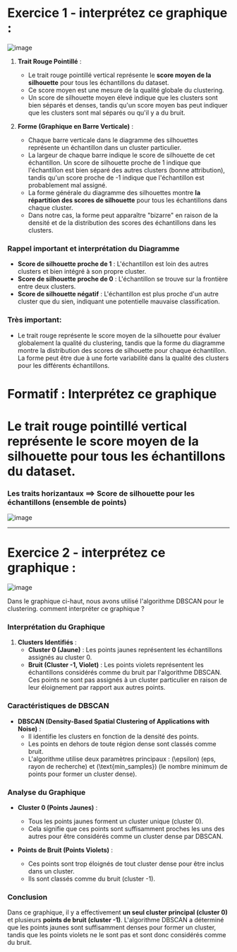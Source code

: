 
# Exercice 1 - interprétez ce graphique :

![image](https://github.com/hrhouma/Apprentissage-Non-Supervise/assets/10111526/0ef2e03c-f8d2-4d36-85dd-b7bee91f9402)

1. **Trait Rouge Pointillé** :
   - Le trait rouge pointillé vertical représente le **score moyen de la silhouette** pour tous les échantillons du dataset.
   - Ce score moyen est une mesure de la qualité globale du clustering.
   - Un score de silhouette moyen élevé indique que les clusters sont bien séparés et denses, tandis qu'un score moyen bas peut indiquer que les clusters sont mal séparés ou qu'il y a du bruit.

2. **Forme (Graphique en Barre Verticale)** :
   - Chaque barre verticale dans le diagramme des silhouettes représente un échantillon dans un cluster particulier.
   - La largeur de chaque barre indique le score de silhouette de cet échantillon. Un score de silhouette proche de 1 indique que l'échantillon est bien séparé des autres clusters (bonne attribution), tandis qu'un score proche de -1 indique que l'échantillon est probablement mal assigné.
   - La forme générale du diagramme des silhouettes montre **la répartition des scores de silhouette** pour tous les échantillons dans chaque cluster.
   - Dans notre cas, la forme peut apparaître "bizarre" en raison de la densité et de la distribution des scores des échantillons dans les clusters.

### Rappel important et interprétation du Diagramme

- **Score de silhouette proche de 1** : L'échantillon est loin des autres clusters et bien intégré à son propre cluster.
- **Score de silhouette proche de 0** : L'échantillon se trouve sur la frontière entre deux clusters.
- **Score de silhouette négatif** : L'échantillon est plus proche d'un autre cluster que du sien, indiquant une potentielle mauvaise classification.

### Très important: 
- Le trait rouge représente le score moyen de la silhouette pour évaluer globalement la qualité du clustering, tandis que la forme du diagramme montre la distribution des scores de silhouette pour chaque échantillon. La forme peut être due à une forte variabilité dans la qualité des clusters pour les différents échantillons.

# Formatif :  Interprétez ce graphique
# Le trait rouge pointillé vertical représente le score moyen de la silhouette pour tous les échantillons du dataset.
### Les traits horizantaux ==> Score de silhouette pour les échantillons (ensemble de points)
![image](https://github.com/hrhouma/Apprentissage-Non-Supervise/assets/10111526/41fee991-31c4-4421-9c9d-c96c4c1b6657)

---


# Exercice 2 - interprétez ce graphique :

![image](https://github.com/hrhouma/Apprentissage-Non-Supervise/assets/10111526/e1af8d4c-407f-436c-8913-7c64937ba816)

Dans le graphique ci-haut, nous avons utilisé l'algorithme DBSCAN pour le clustering. comment interpréter ce graphique ?

### Interprétation du Graphique

1. **Clusters Identifiés** :
   - **Cluster 0 (Jaune)** : Les points jaunes représentent les échantillons assignés au cluster 0.
   - **Bruit (Cluster -1, Violet)** : Les points violets représentent les échantillons considérés comme du bruit par l'algorithme DBSCAN. Ces points ne sont pas assignés à un cluster particulier en raison de leur éloignement par rapport aux autres points.

### Caractéristiques de DBSCAN

- **DBSCAN (Density-Based Spatial Clustering of Applications with Noise)** :
  - Il identifie les clusters en fonction de la densité des points.
  - Les points en dehors de toute région dense sont classés comme bruit.
  - L'algorithme utilise deux paramètres principaux : \(\epsilon\) (eps, rayon de recherche) et \(\text{min_samples}\) (le nombre minimum de points pour former un cluster dense).

### Analyse du Graphique

- **Cluster 0 (Points Jaunes)** :
  - Tous les points jaunes forment un cluster unique (cluster 0).
  - Cela signifie que ces points sont suffisamment proches les uns des autres pour être considérés comme un cluster dense par DBSCAN.

- **Points de Bruit (Points Violets)** :
  - Ces points sont trop éloignés de tout cluster dense pour être inclus dans un cluster.
  - Ils sont classés comme du bruit (cluster -1).

### Conclusion

Dans ce graphique, il y a effectivement **un seul cluster principal (cluster 0)** et plusieurs **points de bruit (cluster -1)**. L'algorithme DBSCAN a déterminé que les points jaunes sont suffisamment denses pour former un cluster, tandis que les points violets ne le sont pas et sont donc considérés comme du bruit.
